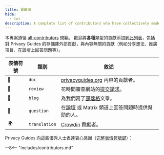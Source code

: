 ```yaml
---
title: 貢獻者
hide:
  - toc
description: A complete list of contributors who have collectively made an enormous impact on the Privacy Guides project.
---
```


<!-- Do NOT manually edit this file, please add yourself to the .all-contributorsrc file instead. See our GitHub Issues for more details -->

本專案遵循 [all-contributors](https://github.com/all-contributors/all-contributors) 規範。 歡迎將**各種**類型的貢獻添加到[此列表](https://github.com/privacyguides/privacyguides.org/blob/main/.all-contributorsrc)，包括對 Privacy Guides 的存儲庫外部貢獻，與內容無關的貢獻（例如分享想法、推廣項目、在論壇上回答問題等）。

| 表情符號 | 類別            | 敘述                                                                             |
| ---- | ------------- | ------------------------------------------------------------------------------ |
| 📖   | `doc`         | [privacyguides.org](https://www.privacyguides.org/en/) 內容的貢獻者。 |
| 👀   | `review`      | 花時間審查網站的[提交請求](https://github.com/privacyguides/privacyguides.org/pulls)。      |
| 📝   | `blog`        | 為我們寫了[部落格](https://blog.privacyguides.org)文章。                                  |
| 💬   | `question`    | 在[論壇](https://discuss.privacyguides.net) 或 Matrix 頻道上回答問題時提供幫助的人。              |
| 🌍   | `translation` | [Crowdin](https://crowdin.com/project/privacyguides) 貢獻者。                      |

Privacy Guides 向這些優秀人士表達衷心感謝（[完​​整表情符號鍵](https://allcontributors.org/docs/en/emoji-key)）：

\--8<-- "includes/contributors.md"

